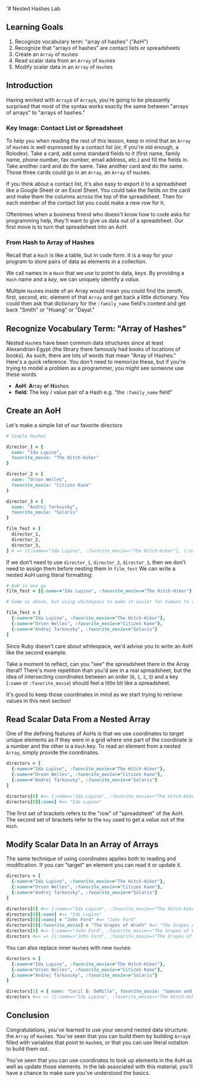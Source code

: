 '# Nested Hashes Lab

## Learning Goals

1. Recognize vocabulary term: "array of hashes" ("AoH")
2. Recognize that "arrays of hashes" are contact lists or spreadsheets
3. Create an `Array` of `Hash`es
4. Read scalar data from an `Array` of `Hash`es
5. Modify scalar data in an `Array` of `Hash`es

## Introduction

Having worked with `Array`s of `Array`s, you're going to be pleasantly
surprised that most of the syntax works exactly the same between "arrays of
arrays" to "arrays of hashes."

### Key Image: Contact List or Spreadsheet

To help you when reading the rest of this lesson, keep in mind that an `Array` of
`Hash`es is well expressed by a contact list (or, if you're old enough, a
Rolodex). Take a card, add some standard fields to it (first name, family name,
phone number, fax number, email address, etc.) and fill the fields in. Take
another card and do the same. Take another card and do the same. Those three
cards could go in an `Array`, an `Array` of `Hash`es.

If you think about a contact list, it's also easy to export it to a spreadsheet
like a Google Sheet or an Excel Sheet. You could take the fields on the card
and make them the columns across the top of the spreadsheet. Then for each
member of the contact list you could make a new row for it.

Oftentimes when a business friend who doesn't know how to code asks for
programming help, they'll want to give us data out of a spreadsheet. Our first
move is to turn that spreadsheet into an AoH.

### From Hash to Array of Hashes

Recall that a `Hash` is like a table, but in code form. It is a way for your
program to store pairs of data as elements in a collection.

We call names in a `Hash` that we use to point to data, _keys_. By providing a
`Hash` name and a _key_, we can uniquely identify a _value_.

Multiple `Hash`es inside of an Array would mean you could find the zeroth,
first, second, etc. element of that `Array` and get back a little dictionary.
You could then ask that dictionary for the `:family_name` field's content and
get back "Smith" or "Huang" or "Dayal."

## Recognize Vocabulary Term: "Array of Hashes"

Nested `Hash`es have been common data structures since at least Alexandrian
Egypt (the library there famously had books of locations of books). As such,
there are lots of words that mean "Array of Hashes." Here's a quick reference.
You don't need to memorize these, but if you're trying to model a problem as a
programmer, you might see someone use these words.

* **AoH**: **A**rray **o**f **H**ashes
* **field**: The key / value pair of a Hash e.g. "the `:family_name` field"

## Create an AoH

Let's make a simple list of our favorite directors

```ruby
# Simple Hashes

director_1 = {
  name: "Ida Lupino",
  favorite_movie: "The Hitch-Hiker"
}

director_2 = {
  name: "Orson Welles",
  favorite_movie: "Citizen Kane"
}

director_3 = {
  name: "Andrej Tarkovsky",
  favorite_movie: "Solaris"
}

film_fest = [
  director_1,
  director_2,
  director_3,
] # => [{:name=>"Ida Lupino", :favorite_movie=>"The Hitch-Hiker"}, {:name=>"Orson Welles", :favorite_movie=>"Citizen Kane"}, {:name=>"Andrej Tarkovsky", :favorite_movie=>"Solaris"}]
```

If we don't need to use `director_1`, `director_2`, `director_3`, then we don't
need to assign them before nesting them in `film_fest`  We can write a nested
AoH using literal formatting:

```ruby
# AoH in one go
film_fest = [{:name=>"Ida Lupino", :favorite_movie=>"The Hitch-Hiker"}, {:name=>"Orson Welles", :favorite_movie=>"Citizen Kane"}, {:name=>"Andrej Tarkovsky", :favorite_movie=>"Solaris"}]

# Same as above, but using whitespace to make it easier for humans to read

film_fest = [
  {:name=>"Ida Lupino", :favorite_movie=>"The Hitch-Hiker"},
  {:name=>"Orson Welles", :favorite_movie=>"Citizen Kane"},
  {:name=>"Andrej Tarkovsky", :favorite_movie=>"Solaris"}
]

```

Since Ruby doesn't care about whitespace, we'd advise you to write an AoH like
the second example.

Take a moment to reflect, can you "see" the spreadsheet there in the Array
literal? There's more repetition than you'd see in a real spreadsheet, but the
idea of intersecting coordinates between an order (`0`, `1`, `2`, `3`) and a
key (`:name` or `:favorite_movie`) should feel a little bit like a spreadsheet.

It's good to keep those coordinates in mind as we start trying to retrieve
values in this next section!

## Read Scalar Data From a Nested Array

One of the defining features of AoHs is that we use coordinates to target
unique elements as if they were in a grid where one part of the coordinate is a
number and the other is a `Hash` key. To read an element from a nested `Array`,
simply provide the coordinates.

```ruby
directors = [
  {:name=>"Ida Lupino", :favorite_movie=>"The Hitch-Hiker"},
  {:name=>"Orson Welles", :favorite_movie=>"Citizen Kane"},
  {:name=>"Andrej Tarkovsky", :favorite_movie=>"Solaris"}
]

directors[0] #=> {:name=>"Ida Lupino", :favorite_movie=>"The Hitch-Hiker"}
directors[0][:name] #=> "Ida Lupino"
```

The first set of brackets refers to the "row" of "spreadsheet" of the AoH.  The
second set of brackets refer to the `key` used to get a _value_ out of the
`Hash`.

## Modify Scalar Data In an Array of Arrays

The same technique of using coordinates applies both to reading and
modification. If you can "target" an element you can read it or update it.

```ruby
directors = [
  {:name=>"Ida Lupino", :favorite_movie=>"The Hitch-Hiker"},
  {:name=>"Orson Welles", :favorite_movie=>"Citizen Kane"},
  {:name=>"Andrej Tarkovsky", :favorite_movie=>"Solaris"}
]

directors[0] #=> {:name=>"Ida Lupino", :favorite_movie=>"The Hitch-Hiker"}
directors[0][:name] #=> "Ida Lupino"
directors[0][:name] = "John Ford" #=> "John Ford" 
directors[0][:favorite_movie] = "The Grapes of Wrath" #=> "The Grapes of Wrath" 
directors[0] #=> {:name=>"John Ford", :favorite_movie=>"The Grapes of Wrath" }
directors #=> => [{:name=>"John Ford", :favorite_movie=>"The Grapes of Wrath"}, {:name=>"Orson Welles", :favorite_movie=>"Citizen Kane"}, {:name=>"Andrej Tarkovsky", :favorite_movie=>"Solaris"}]
```

You can also replace inner `Hash`es with new `Hash`es:

```ruby
directors = [
  {:name=>"Ida Lupino", :favorite_movie=>"The Hitch-Hiker"},
  {:name=>"Orson Welles", :favorite_movie=>"Citizen Kane"},
  {:name=>"Andrej Tarkovsky", :favorite_movie=>"Solaris"}
]

directors[1] = { name: "Cecil B. DeMille", favorite_movie: "Samson and Delilah" }
directors #=> => [{:name=>"Ida Lupino", :favorite_movie=>"The Hitch-Hiker"}, {:name=>"Cecil B. DeMille", :favorite_movie=>"Samson and Delilah"}, {:name=>"Andrej Tarkovsky", :favorite_movie=>"Solaris"}]
```

## Conclusion

Congratulations, you've learned to use your second nested data structure: the
`Array` of `Hash`es. You've seen that you can build them by building `Array`s
filled with variables that point to `Hash`es, or that you can use literal
notation to build them out.

You've seen that you can use coordinates to look up elements in the AoH as well
as update those elements. In the lab associated with this material, you'll have
a chance to make sure you've understood the basics.
